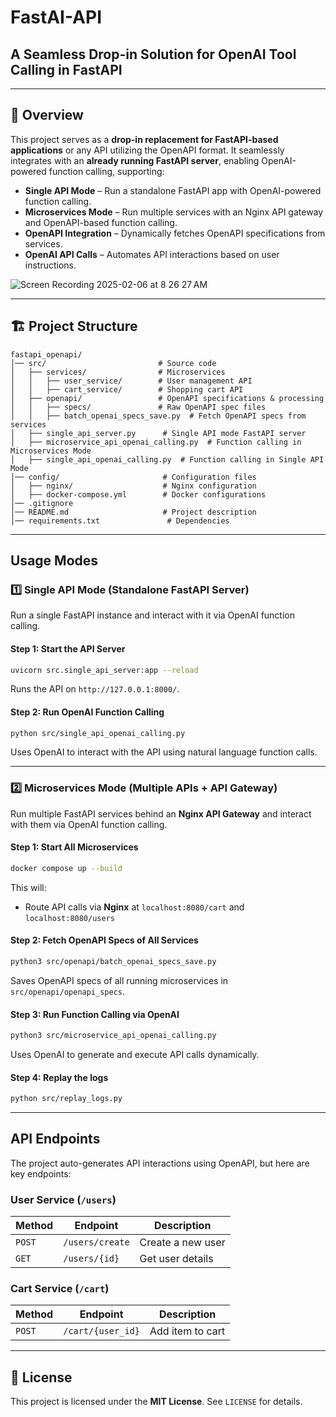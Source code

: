 # FastAI-API 
## A Seamless Drop-in Solution for OpenAI Tool Calling in FastAPI
---

## 📌 **Overview**
This project serves as a **drop-in replacement for FastAPI-based applications** or any API utilizing the OpenAPI format. It seamlessly integrates with an **already running FastAPI server**, enabling OpenAI-powered function calling, supporting:
- **Single API Mode** – Run a standalone FastAPI app with OpenAI-powered function calling.
- **Microservices Mode** – Run multiple services with an Nginx API gateway and OpenAPI-based function calling.
- **OpenAPI Integration** – Dynamically fetches OpenAPI specifications from services.
- **OpenAI API Calls** – Automates API interactions based on user instructions.

![Screen Recording 2025-02-06 at 8 26 27 AM](https://github.com/user-attachments/assets/7d0f5050-ac2b-42eb-a873-d62eca256c12)

---

## 🏗 **Project Structure**
```plaintext
fastapi_openapi/
│── src/                         # Source code
│   ├── services/                # Microservices
│   │   ├── user_service/        # User management API
│   │   ├── cart_service/        # Shopping cart API
│   ├── openapi/                 # OpenAPI specifications & processing
│   │   ├── specs/               # Raw OpenAPI spec files
│   │   ├── batch_openai_specs_save.py  # Fetch OpenAPI specs from services
│   ├── single_api_server.py      # Single API mode FastAPI server
│   ├── microservice_api_openai_calling.py  # Function calling in Microservices Mode
│   ├── single_api_openai_calling.py  # Function calling in Single API Mode
│── config/                       # Configuration files
│   ├── nginx/                    # Nginx configuration
│   ├── docker-compose.yml        # Docker configurations
│── .gitignore
│── README.md                     # Project description
│── requirements.txt               # Dependencies
```

---

## Usage Modes

### 1️⃣ Single API Mode (Standalone FastAPI Server)
Run a single FastAPI instance and interact with it via OpenAI function calling.

#### Step 1: Start the API Server
```sh
uvicorn src.single_api_server:app --reload
```
Runs the API on `http://127.0.0.1:8000/`.

#### Step 2: Run OpenAI Function Calling
```sh
python src/single_api_openai_calling.py
```
Uses OpenAI to interact with the API using natural language function calls.

---

### 2️⃣ Microservices Mode (Multiple APIs + API Gateway)
Run multiple FastAPI services behind an **Nginx API Gateway** and interact with them via OpenAI function calling.

#### Step 1: Start All Microservices
```sh
docker compose up --build
```
This will:
- Route API calls via **Nginx** at `localhost:8080/cart` and `localhost:8080/users`

#### Step 2: Fetch OpenAPI Specs of All Services
```sh
python3 src/openapi/batch_openai_specs_save.py
```
Saves OpenAPI specs of all running microservices in `src/openapi/openapi_specs`.

#### Step 3: Run Function Calling via OpenAI
```sh
python3 src/microservice_api_openai_calling.py
```
Uses OpenAI to generate and execute API calls dynamically.

#### Step 4: Replay the logs
```sh
python src/replay_logs.py
```

---

## API Endpoints
The project auto-generates API interactions using OpenAPI, but here are key endpoints:

### User Service (`/users`)
| Method | Endpoint        | Description       |
|--------|---------------|-------------------|
| `POST` | `/users/create` | Create a new user |
| `GET`  | `/users/{id}`   | Get user details  |

### Cart Service (`/cart`)
| Method | Endpoint        | Description       |
|--------|---------------|-------------------|
| `POST` | `/cart/{user_id}`     | Add item to cart |

---

## 📄 **License**
This project is licensed under the **MIT License**. See `LICENSE` for details.
